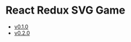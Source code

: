 # React Redux SVG Game

- [v0.1.0](https://stupefied-engelbart-326bee.netlify.com/)
- [v0.2.0](https://heuristic-bohr-9ce3c0.netlify.com/)
